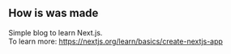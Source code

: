 ## How is was made

Simple blog to learn Next.js. <br/>
To learn more: https://nextjs.org/learn/basics/create-nextjs-app
